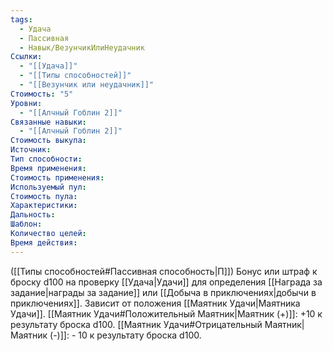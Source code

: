 ```yaml
---
tags:
  - Удача
  - Пассивная
  - Навык/ВезунчикИлиНеудачник
Ссылки:
  - "[[Удача]]"
  - "[[Типы способностей]]"
  - "[[Везунчик или неудачник]]"
Стоимость: "5"
Уровни:
  - "[[Алчный Гоблин 2]]"
Связанные навыки:
  - "[[Алчный Гоблин 2]]"
Стоимость выкупа:
Источник:
Тип способности:
Время применения:
Стоимость применения:
Используемый пул:
Стоимость пула:
Характеристики:
Дальность:
Шаблон:
Количество целей:
Время действия:
---
```

([[Типы способностей#Пассивная способность|П]]) Бонус или штраф к броску d100 на проверку [[Удача|Удачи]] для определения [[Награда за задание|награды за задание]] или [[Добыча в приключениях|добычи в приключениях]]. Зависит от положения [[Маятник Удачи|Маятника Удачи]].
[[Маятник Удачи#Положительный Маятник|Маятник (+)]]: +10 к результату броска d100.
[[Маятник Удачи#Отрицательный Маятник|Маятник (-)]]: - 10 к результату броска d100. 